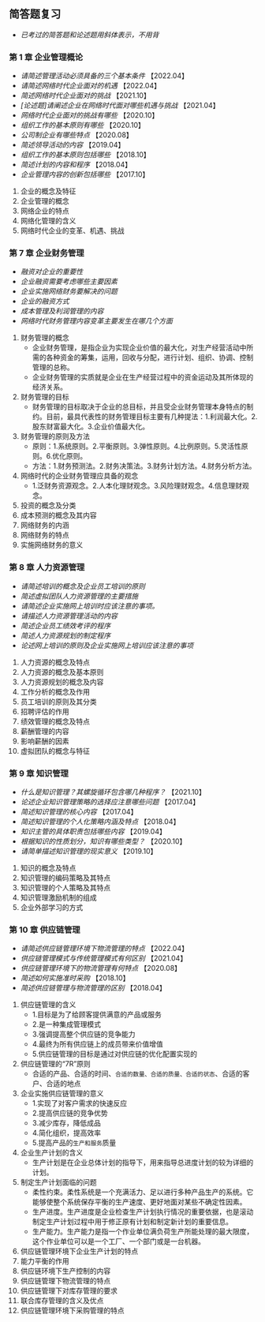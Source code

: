 ## 简答题复习

- _已考过的简答题和论述题用斜体表示，不用背_

### 第 1 章 企业管理概论
- _请简述管理活动必须具备的三个基本条件_  【2022.04】
- _请简述网络时代企业面对的机遇_  【2022.04】
- _简述网络时代企业面对的挑战_  【2021.10】
- _[论述题]请阐述企业在网络时代面对哪些机遇与挑战_  【2021.04】
- _网络时代企业面对的挑战有哪些_  【2020.10】
- _组织工作的基本原则有哪些_  【2020.10】
- _公司制企业有哪些特点_  【2020.08】
- _简述领导活动的内容_  【2019.04】
- _组织工作的基本原则包括哪些_  【2018.10】
- _简述计划的内容和程序_  【2018.04】
- _企业管理内容的创新包括哪些_  【2017.10】

1. 企业的概念及特征
2. 企业管理的概念
3. 网络企业的特点
4. 网络化管理的含义
5. 网络时代企业的变革、机遇、挑战
### 第 7 章 企业财务管理

- _融资对企业的重要性_
- _企业融资需要考虑哪些主要因素_
- _企业实施网络财务要解决的问题_
- _企业的融资方式_
- _成本管理及利润管理的内容_
- _网络时代财务管理内容变革主要发生在哪几个方面_

1. 财务管理的概念
   - 企业财务管理，是指企业为实现企业价值的最大化，对生产经营活动中所需的各种资金的筹集，运用，回收与分配，进行计划、组织、协调、控制管理的总称。
   - 企业财务管理的实质就是企业在生产经营过程中的资金运动及其所体现的经济关系。
2. 财务管理的目标
   - 财务管理的目标取决于企业的总目标，并且受企业财务管理本身特点的制约。目前，最具代表性的财务管理目标主要有几种提法：1.利润最大化。2.股东财富最大化。3.企业价值最大化。
3. 财务管理的原则及方法
   - 原则：1.系统原则。2.平衡原则。3.弹性原则。4.比例原则。5.灵活性原则。6.优化原则。
   - 方法：1.财务预测法。2.财务决策法。3.财务计划方法。4.财务分析方法。
4. 网络时代的企业财务管理应具备的观念
   - 1.泛财务资源观念。2.人本化理财观念。3.风险理财观念。4.信息理财观念。
5. 投资的概念及分类
6. 成本预测的概念及其内容
7. 网络财务的内涵
8. 网络财务的特点
9. 实施网络财务的意义

### 第 8 章 人力资源管理

- _请简述培训的概念及企业员工培训的原则_
- _简述虚拟团队人力资源管理的主要措施_
- _请简述企业实施网上培训时应该注意的事项。_
- _请描述人力资源管理活动的内容_
- _简述企业员工绩效考评的程序_
- _简述人力资源规划的制定程序_
- _论述网上培训的原则及企业实施网上培训应该注意的事项_

1. 人力资源的概念及特点
2. 人力资源的概念及基本原则
3. 人力资源规划的概念及内容
4. 工作分析的概念及作用
5. 员工培训的原则及其分类
6. 招聘评估的作用
7. 绩效管理的概念及特点
8. 薪酬管理的内容
9. 影响薪酬的因素
10. 虚拟团队的概念与特征

### 第 9 章 知识管理

- _什么是知识管理？其螺旋循环包含哪几种程序？_ 【2021.10】
- _论述企业知识管理策略的选择应注意哪些问题_ 【2017.04】
- _简述知识管理的核心内容_ 【2017.04】
- _简述知识管理的个人化策略内涵及特点_ 【2018.04】
- _知识主管的具体职责包括哪些内容_ 【2019.04】
- _根据知识的性质划分，知识有哪些类型？_ 【2020.10】
- _请简单描述知识管理的现实意义_ 【2019.10】

1. 知识的概念及特点
2. 知识管理的编码策略及其特点
3. 知识管理的个人策略及其特点
4. 知识管理激励机制的组成
5. 企业外部学习的方式

### 第 10 章 供应链管理

- _请简述供应链管理环境下物流管理的特点_ 【2022.04】
- _供应链管理模式与传统管理模式有何区别_ 【2021.04】
- _供应链管理环境下的物流管理有何特点_ 【2020.08】
- _简述如何实施准时采购_ 【2018.10】
- _简述供应链管理与物流管理的区别_ 【2018.04】

1. 供应链管理的含义
   - 1.目标是为了给顾客提供满意的产品或服务
   - 2.是一种集成管理模式
   - 3.强调提高整个供应链的竞争能力
   - 4.最终为所有供应链上的成员带来价值增值
   - 5.供应链管理的目标是通过对供应链的优化配置实现的
2. 供应链管理的“7R”原则
   - 合适的产品、合适的时间、`合适的数量、合适的质量、合适的状态`、合适的客户、合适的地点
3. 企业实施供应链管理的意义
   - 1.实现了对客户需求的快速反应
   - 2.提高供应链的竞争优势
   - 3.减少库存，降低成品
   - 4.简化组织，提高效率
   - 5.提高产品的`生产和服务`质量
4. 企业生产计划的含义
   - 生产计划是在企业总体计划的指导下，用来指导总进度计划的较为详细的计划。
5. 制定生产计划面临的问题
   - 柔性约束。柔性系统是一个充满活力、足以进行多种产品生产的系统。它能够使整个系统保存平衡的生产速度、更好地面对某些不确定性因素。
   - 生产进度。生产进度是企业检查生产计划执行情况的重要依据，也是滚动制定生产计划过程中用于修正原有计划和制定新计划的重要信息。
   - 生产能力。生产能力是指一个作业单位满负荷生产所能处理的最大限度，这个作业单位可以是一个工厂、一个部门或是一台机器。
6. 供应链管理环境下企业生产计划的特点
7. 能力平衡的作用
8. 供应链环境下生产控制的内容
9. 供应链管理下物流管理的特点
10. 供应链管理下对库存管理的要求
11. 联合库存管理的含义及优点
12. 供应链管理环境下采购管理的特点
